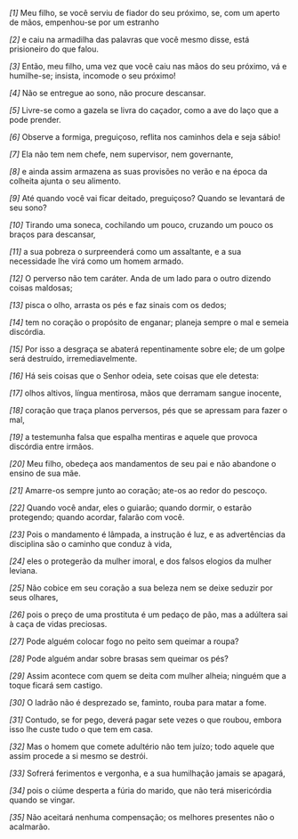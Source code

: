 *[1]* Meu filho, se você serviu de fiador do seu próximo, se, com um aperto de mãos, empenhou-se por um estranho

*[2]* e caiu na armadilha das palavras que você mesmo disse, está prisioneiro do que falou.

*[3]* Então, meu filho, uma vez que você caiu nas mãos do seu próximo, vá e humilhe-se; insista, incomode o seu próximo!

*[4]* Não se entregue ao sono, não procure descansar.

*[5]* Livre-se como a gazela se livra do caçador, como a ave do laço que a pode prender.

*[6]* Observe a formiga, preguiçoso, reflita nos caminhos dela e seja sábio!

*[7]* Ela não tem nem chefe, nem supervisor, nem governante,

*[8]* e ainda assim armazena as suas provisões no verão e na época da colheita ajunta o seu alimento.

*[9]* Até quando você vai ficar deitado, preguiçoso? Quando se levantará de seu sono?

*[10]* Tirando uma soneca, cochilando um pouco, cruzando um pouco os braços para descansar,

*[11]* a sua pobreza o surpreenderá como um assaltante, e a sua necessidade lhe virá como um homem armado.

*[12]* O perverso não tem caráter. Anda de um lado para o outro dizendo coisas maldosas;

*[13]* pisca o olho, arrasta os pés e faz sinais com os dedos;

*[14]* tem no coração o propósito de enganar; planeja sempre o mal e semeia discórdia.

*[15]* Por isso a desgraça se abaterá repentinamente sobre ele; de um golpe será destruído, irremediavelmente.

*[16]* Há seis coisas que o Senhor odeia, sete coisas que ele detesta:

*[17]* olhos altivos, língua mentirosa, mãos que derramam sangue inocente,

*[18]* coração que traça planos perversos, pés que se apressam para fazer o mal,

*[19]* a testemunha falsa que espalha mentiras e aquele que provoca discórdia entre irmãos.

*[20]* Meu filho, obedeça aos mandamentos de seu pai e não abandone o ensino de sua mãe.

*[21]* Amarre-os sempre junto ao coração; ate-os ao redor do pescoço.

*[22]* Quando você andar, eles o guiarão; quando dormir, o estarão protegendo; quando acordar, falarão com você.

*[23]* Pois o mandamento é lâmpada, a instrução é luz, e as advertências da disciplina são o caminho que conduz à vida,

*[24]* eles o protegerão da mulher imoral, e dos falsos elogios da mulher leviana.

*[25]* Não cobice em seu coração a sua beleza nem se deixe seduzir por seus olhares,

*[26]* pois o preço de uma prostituta é um pedaço de pão, mas a adúltera sai à caça de vidas preciosas.

*[27]* Pode alguém colocar fogo no peito sem queimar a roupa?

*[28]* Pode alguém andar sobre brasas sem queimar os pés?

*[29]* Assim acontece com quem se deita com mulher alheia; ninguém que a toque ficará sem castigo.

*[30]* O ladrão não é desprezado se, faminto, rouba para matar a fome.

*[31]* Contudo, se for pego, deverá pagar sete vezes o que roubou, embora isso lhe custe tudo o que tem em casa.

*[32]* Mas o homem que comete adultério não tem juízo; todo aquele que assim procede a si mesmo se destrói.

*[33]* Sofrerá ferimentos e vergonha, e a sua humilhação jamais se apagará,

*[34]* pois o ciúme desperta a fúria do marido, que não terá misericórdia quando se vingar.

*[35]* Não aceitará nenhuma compensação; os melhores presentes não o acalmarão.

